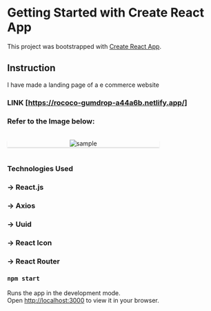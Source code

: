 # Getting Started with Create React App

This project was bootstrapped with [Create React App](https://github.com/facebook/create-react-app).

## Instruction
I have made a landing page of a e commerce website 
### LINK [https://rococo-gumdrop-a44a6b.netlify.app/]

### Refer to the Image below:

<br/>
<div style="text-align: center;">
  <div style="max-width:70%;box-shadow:0 2.8px 2.2px rgba(0, 0, 0, 0.12);outline:none;" >
    <img src='/public/Screenshot.png' alt="sample"/>
  </div>
</div>
<br/>

### Technologies Used
### -> React.js
### -> Axios
### -> Uuid
### -> React Icon
### -> React Router

### `npm start`

Runs the app in the development mode.\
Open [http://localhost:3000](http://localhost:3000) to view it in your browser.






